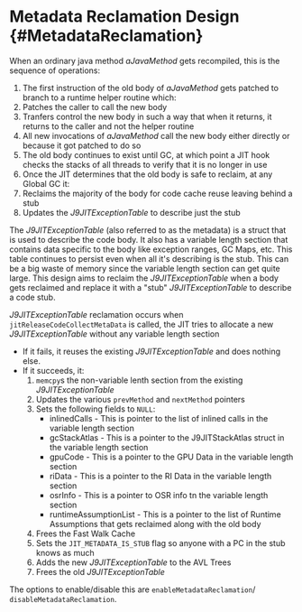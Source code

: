<!--
Copyright (c) 2000, 2018 IBM Corp. and others

This program and the accompanying materials are made available under
the terms of the Eclipse Public License 2.0 which accompanies this
distribution and is available at https://www.eclipse.org/legal/epl-2.0/
or the Apache License, Version 2.0 which accompanies this distribution and
is available at https://www.apache.org/licenses/LICENSE-2.0.

This Source Code may also be made available under the following
Secondary Licenses when the conditions for such availability set
forth in the Eclipse Public License, v. 2.0 are satisfied: GNU
General Public License, version 2 with the GNU Classpath
Exception [1] and GNU General Public License, version 2 with the
OpenJDK Assembly Exception [2].

[1] https://www.gnu.org/software/classpath/license.html
[2] http://openjdk.java.net/legal/assembly-exception.html

SPDX-License-Identifier: EPL-2.0 OR Apache-2.0 OR GPL-2.0 WITH Classpath-exception-2.0 OR LicenseRef-GPL-2.0 WITH Assembly-exception
-->

# Metadata Reclamation Design {#MetadataReclamation}

When an ordinary java method *aJavaMethod* gets recompiled, this is the sequence
of operations:


1. The first instruction of the old body of *aJavaMethod* gets patched to branch
to a runtime helper routine which:
  1. Patches the caller to call the new body
  2. Tranfers control the new body in such a way that when it returns, it
  returns to the caller and not the helper routine
2. All new invocations of *aJavaMethod* call the new body either directly or 
because it got patched to do so
3. The old body continues to exist until GC, at which point a JIT hook checks
the stacks of all threads to verify that it is no longer in use
4. Once the JIT determines that the old body is safe to reclaim, at any Global
GC it:
  1. Reclaims the majority of the body for code cache reuse leaving behind a
  stub
  2. Updates the *J9JITExceptionTable* to describe just the stub
  

The *J9JITExceptionTable* (also referred to as the metadata) is a struct that
is used to describe the code body. It also has a variable length section that
contains data specific to the body like exception ranges, GC Maps, etc. This
table continues to persist even when all it's describing is the stub. This can
be a big waste of memory since the variable length section can get quite large.
This design aims to reclaim the *J9JITExceptionTable* when a body gets reclaimed
and replace it with a "stub" *J9JITExceptionTable* to describe a code stub.


*J9JITExceptionTable* reclamation occurs when `jitReleaseCodeCollectMetaData` is
called, the JIT tries to allocate a new *J9JITExceptionTable* without any
variable length section
* If it fails, it reuses the existing *J9JITExceptionTable* and does nothing
else.
* If it succeeds, it: 
  1. `memcpy`s the non-variable lenth section from the existing
  *J9JITExceptionTable*
  2. Updates the various `prevMethod` and `nextMethod` pointers
  3. Sets the following fields to `NULL`: 
     * inlinedCalls - This is pointer to the list of inlined calls in the
     variable length section 
     * gcStackAtlas - This is a pointer to the J9JITStackAtlas struct in the
     variable length section
     * gpuCode - This is a pointer to the GPU Data in the variable length
     section
     * riData - This is a pointer to the RI Data in the variable length section
     * osrInfo - This is a pointer to OSR info tn the variable length section
     * runtimeAssumptionList - This is a pointer to the list of Runtime
     Assumptions that gets reclaimed along with the old body
  4. Frees the Fast Walk Cache
  5. Sets the `JIT_METADATA_IS_STUB` flag so anyone with a PC in the stub
  knows as much
  6. Adds the new *J9JITExceptionTable* to the AVL Trees
  7. Frees the old *J9JITExceptionTable*

  
The options to enable/disable this are `enableMetadataReclamation`/
`disableMetadataReclamation`.
